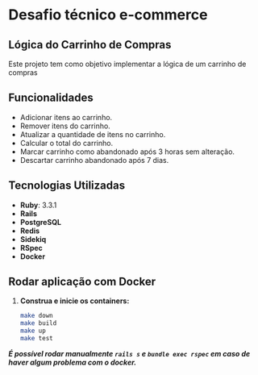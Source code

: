 # Desafio técnico e-commerce
## Lógica do Carrinho de Compras

Este projeto tem como objetivo implementar a lógica de um carrinho de compras

## Funcionalidades

- Adicionar itens ao carrinho.
- Remover itens do carrinho.
- Atualizar a quantidade de itens no carrinho.
- Calcular o total do carrinho.
- Marcar carrinho como abandonado após 3 horas sem alteração.
- Descartar carrinho abandonado após 7 dias.

## Tecnologias Utilizadas

- **Ruby**: 3.3.1
- **Rails**
- **PostgreSQL**
- **Redis**
- **Sidekiq**
- **RSpec**
- **Docker**

## Rodar aplicação com Docker

1. **Construa e inicie os containers:**

   ```bash
   make down
   make build
   make up
   make test 

***É possível rodar manualmente `rails s` e `bundle exec rspec` em caso de haver algum problema com o docker.***